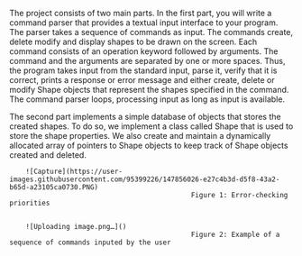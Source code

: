 The project consists of two main parts. In the first part, you will write a command parser that provides a textual input interface to your program. The parser takes a sequence of commands as input. The commands create, delete modify and display shapes to be drawn on the screen. Each command consists of an operation keyword followed by arguments. The command and the arguments are separated by one or more spaces.
Thus, the program takes input from the standard input, parse it, verify that it is correct, prints a response or error message and either create, delete or modify Shape objects that represent the shapes specified in the command. The command parser loops, processing input as long as input is available.

The second part implements a simple database of objects that stores the created shapes. To do so, we implement a class called Shape that is used to store the shape properties. We also create and maintain a dynamically allocated array of pointers to Shape objects to keep track of Shape objects created and deleted.

        ![Capture](https://user-images.githubusercontent.com/95399226/147856026-e27c4b3d-d5f8-43a2-b65d-a23105ca0730.PNG)
                                                 Figure 1: Error-checking priorities   


        ![Uploading image.png…]()
                                                 Figure 2: Example of a sequence of commands inputed by the user
